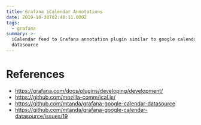 ```yaml
---
title: Grafana iCalendar Annotations
date: 2019-10-30T02:48:11.000Z
tags:
  - grafana
summary: >-
  iCalendar feed to Grafana annotation plugin similar to google calendar
  datasource
---
```


# References

- <https://grafana.com/docs/plugins/developing/development/>
- <https://github.com/mozilla-comm/ical.js/>
- <https://github.com/mtanda/grafana-google-calendar-datasource>
- <https://github.com/mtanda/grafana-google-calendar-datasource/issues/19>

